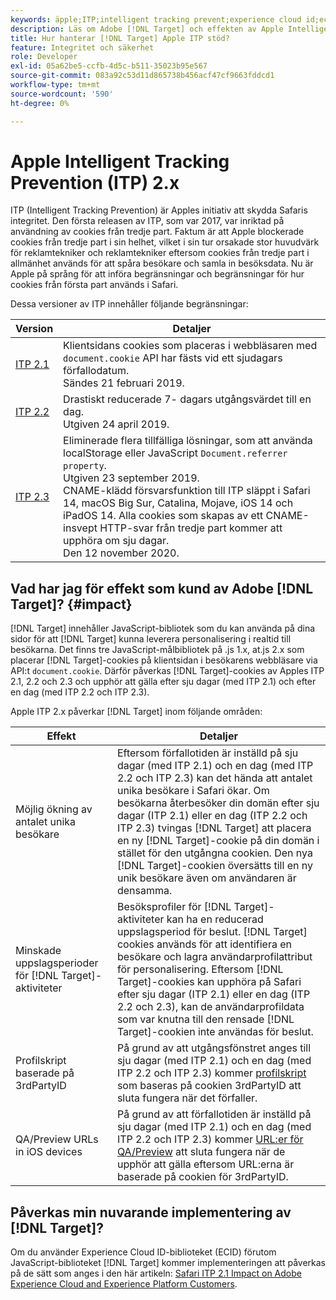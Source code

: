 ```yaml
---
keywords: äpple;ITP;intelligent tracking prevent;experience cloud id;ecid
description: Läs om Adobe [!DNL Target] och effekten av Apple Intelligent Tracking Prevention (ITP) som syftar till att skydda Safaris integritet.
title: Hur hanterar [!DNL Target] Apple ITP stöd?
feature: Integritet och säkerhet
role: Developer
exl-id: 05a62be5-ccfb-4d5c-b511-35023b95e567
source-git-commit: 083a92c53d11d865738b456acf47cf9663fddcd1
workflow-type: tm+mt
source-wordcount: '590'
ht-degree: 0%

---
```


# Apple Intelligent Tracking Prevention (ITP) 2.x

ITP (Intelligent Tracking Prevention) är Apples initiativ att skydda Safaris integritet. Den första releasen av ITP, som var 2017, var inriktad på användning av cookies från tredje part. Faktum är att Apple blockerade cookies från tredje part i sin helhet, vilket i sin tur orsakade stor huvudvärk för reklamtekniker och reklamtekniker eftersom cookies från tredje part i allmänhet används för att spåra besökare och samla in besöksdata. Nu är Apple på språng för att införa begränsningar och begränsningar för hur cookies från första part används i Safari.

Dessa versioner av ITP innehåller följande begränsningar:

| Version | Detaljer |
| --- | --- |
| [ITP 2.1](https://webkit.org/blog/8613/intelligent-tracking-prevention-2-1/) | Klientsidans cookies som placeras i webbläsaren med `document.cookie` API har fästs vid ett sjudagars förfallodatum.<br>Sändes 21 februari 2019. |
| [ITP 2.2](https://webkit.org/blog/8828/intelligent-tracking-prevention-2-2/) | Drastiskt reducerade 7- dagars utgångsvärdet till en dag.<br>Utgiven 24 april 2019. |
| [ITP 2.3](https://webkit.org/blog/9521/intelligent-tracking-prevention-2-3/) | Eliminerade flera tillfälliga lösningar, som att använda localStorage eller JavaScript `Document.referrer property`.<br>Utgiven 23 september 2019.<br>CNAME-klädd försvarsfunktion till ITP släppt i Safari 14, macOS Big Sur, Catalina, Mojave, iOS 14 och iPadOS 14. Alla cookies som skapas av ett CNAME-insvept HTTP-svar från tredje part kommer att upphöra om sju dagar.<br>Den 12 november 2020. |

## Vad har jag för effekt som kund av Adobe [!DNL Target]? {#impact}

[!DNL Target] innehåller JavaScript-bibliotek som du kan använda på dina sidor för att  [!DNL Target] kunna leverera personalisering i realtid till besökarna. Det finns tre JavaScript-målbibliotek på .js 1.x, at.js 2.x som placerar [!DNL Target]-cookies på klientsidan i besökarens webbläsare via API:t `document.cookie`. Därför påverkas [!DNL Target]-cookies av Apples ITP 2.1, 2.2 och 2.3 och upphör att gälla efter sju dagar (med ITP 2.1) och efter en dag (med ITP 2.2 och ITP 2.3).

Apple ITP 2.x påverkar [!DNL Target] inom följande områden:

| Effekt | Detaljer |
| --- | --- |
| Möjlig ökning av antalet unika besökare | Eftersom förfallotiden är inställd på sju dagar (med ITP 2.1) och en dag (med ITP 2.2 och ITP 2.3) kan det hända att antalet unika besökare i Safari ökar. Om besökarna återbesöker din domän efter sju dagar (ITP 2.1) eller en dag (ITP 2.2 och ITP 2.3) tvingas [!DNL Target] att placera en ny [!DNL Target]-cookie på din domän i stället för den utgångna cookien. Den nya [!DNL Target]-cookien översätts till en ny unik besökare även om användaren är densamma. |
| Minskade uppslagsperioder för [!DNL Target]-aktiviteter | Besöksprofiler för [!DNL Target]-aktiviteter kan ha en reducerad uppslagsperiod för beslut. [!DNL Target] cookies används för att identifiera en besökare och lagra användarprofilattribut för personalisering. Eftersom [!DNL Target]-cookies kan upphöra på Safari efter sju dagar (ITP 2.1) eller en dag (ITP 2.2 och 2.3), kan de användarprofildata som var knutna till den rensade [!DNL Target]-cookien inte användas för beslut. |
| Profilskript baserade på 3rdPartyID | På grund av att utgångsfönstret anges till sju dagar (med ITP 2.1) och en dag (med ITP 2.2 och ITP 2.3) kommer [profilskript](/help/c-target/c-visitor-profile/profile-parameters.md) som baseras på cookien 3rdPartyID att sluta fungera när det förfaller. |
| QA/Preview URLs in iOS devices | På grund av att förfallotiden är inställd på sju dagar (med ITP 2.1) och en dag (med ITP 2.2 och ITP 2.3) kommer [URL:er för QA/Preview](/help/c-activities/c-activity-qa/activity-qa.md) att sluta fungera när de upphör att gälla eftersom URL:erna är baserade på cookien för 3rdPartyID. |

## Påverkas min nuvarande implementering av [!DNL Target]?

Om du använder Experience Cloud ID-biblioteket (ECID) förutom JavaScript-biblioteket [!DNL Target] kommer implementeringen att påverkas på de sätt som anges i den här artikeln: [Safari ITP 2.1 Impact on Adobe Experience Cloud and Experience Platform Customers](https://medium.com/adobetech/safari-itp-2-1-impact-on-adobe-experience-cloud-customers-9439cecb55ac).
